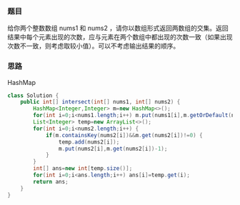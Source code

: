 

### 题目

给你两个整数数组 nums1 和 nums2 ，请你以数组形式返回两数组的交集。返回结果中每个元素出现的次数，应与元素在两个数组中都出现的次数一致（如果出现次数不一致，则考虑取较小值）。可以不考虑输出结果的顺序。

### 思路

HashMap

```java
class Solution {
    public int[] intersect(int[] nums1, int[] nums2) {
        HashMap<Integer,Integer> m=new HashMap<>();
        for(int i=0;i<nums1.length;i++) m.put(nums1[i],m.getOrDefault(nums1[i],0)+1);
        List<Integer> temp=new ArrayList<>();
        for(int i=0;i<nums2.length;i++) {
            if(m.containsKey(nums2[i])&&m.get(nums2[i])!=0) {
                temp.add(nums2[i]);
                m.put(nums2[i],m.get(nums2[i])-1);
            } 
        }
        int[] ans=new int[temp.size()];
        for(int i=0;i<ans.length;i++) ans[i]=temp.get(i);
        return ans;
    }
}

```

